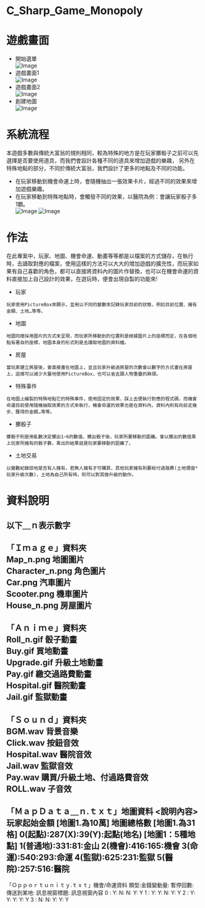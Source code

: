 # C_Sharp_Game_Monopoly
# 遊戲畫面
  * 開始選單  
    ![Image](https://github.com/liti2891/C_Sharp_Game_Monopoly/blob/main/game%20menu.jpg)
  * 遊戲畫面1  
    ![Image](https://github.com/liti2891/C_Sharp_Game_Monopoly/blob/main/game1.JPG)
  * 遊戲畫面2  
    ![Image](https://github.com/liti2891/C_Sharp_Game_Monopoly/blob/main/game2.JPG)
  * 創建地圖  
    ![Image](https://github.com/liti2891/C_Sharp_Game_Monopoly/blob/main/map%20generation.JPG)

# 系統流程  
本遊戲多數與傳統大富翁的規則相同，較為特殊的地方是在玩家擲骰子之前可以先選擇是否要使用道具，而我們會設計各種不同的道具來增加遊戲的樂趣，
另外在特殊地點的部分，不同於傳統大富翁，我們設計了更多的地點及不同的功能。
* 在玩家移動到機會命運上時，會隨機抽出一張效果卡片，經過不同的效果來增加遊戲樂趣。
* 在玩家移動到特殊地點時，會觸發不同的效果，以醫院為例：會讓玩家骰子多1顆。  
![Image](https://github.com/liti2891/C_Sharp_Game_Monopoly/blob/main/process%20chart1.png)
![Image](https://github.com/liti2891/C_Sharp_Game_Monopoly/blob/main/process%20chart2.png)

# 作法  
在此專案中，玩家、地圖、機會命運、動畫等等都是以檔案的方式儲存，在執行時，去讀取對應的檔案，使用這樣的方法可以大大的增加遊戲的擴充性，而玩家如果有自己喜歡的角色，都可以直接將資料內的圖片作替換，也可以在機會命運的資料直接加上自己設計的效果，在遊玩時，便會出現自製的功能來!  
* 玩家
```
玩家使用PictureBox來顯示，並用以不同的變數來記錄玩家目前的狀態，例如目前位置、擁有金額、土地…等等。
```
* 地圖
```
地圖同樣採用圖片的方式來呈現，而玩家所移動到的位置則是根據圖片上的座標而定，在各個地點有著自的座標，地圖本身的形式則是去讀取地圖的資料檔。
```
* 房屋
```
當玩家建立房屋後，會直接畫在地圖上，並且玩家升級過房屋的次數會以數字的方式畫在房屋上，這樣可以減少大量地使用PictureBox，也可以省去跟人物重疊的麻煩。
```
* 特殊事件
```
在地圖上繪製的特殊地點它的特殊事件，使用固定的效果，踩上去便執行對應的程式碼，而機會命運目前使用隨機抽取效果的方式來執行，機會命運的效果也是在資料內，資料內則有向前走幾步、獲得的金額…等等。
```
* 擲骰子
```
擲骰子則是用亂數決定擲出1~6的數值，擲出骰子後，玩家所要移動的距離。會以擲出的數值乘上玩家所擁有的骰子數，乘出的結果就是玩家要移動的距離了。
```
* 土地交易
```
以變數紀錄該地是否有人擁有，若無人擁有才可購買，其他玩家擁有則要給付過路費(土地價值*玩家升級次數)，土地為自己所有時，則可以對其做升級的動作。
```
# 資料說明
**以下＿ｎ表示數字**
---
「Ｉｍａｇｅ」資料夾  
Map_n.png		地圖圖片  
Character_n.png	角色圖片  
Car.png			汽車圖片  
Scooter.png		機車圖片  
House_n.png		房屋圖片  
---
「Ａｎｉｍｅ」資料夾  
Roll_n.gif			骰子動畫  
Buy.gif			買地動畫  
Upgrade.gif		升級土地動畫  
Pay.gif			繳交過路費動畫  
Hospital.gif		醫院動畫  
Jail.gif			監獄動畫  
---
「Ｓｏｕｎｄ」資料夾  
BGM.wav		背景音樂  
Click.wav		按鈕音效  
Hospital.wav		醫院音效  
Jail.wav			監獄音效  
Pay.wav			購買/升級土地、付過路費音效  
ROLL.wav		子音效  
---
「ＭａｐＤａｔａ＿ｎ.ｔｘｔ」地圖資料
<說明內容>
玩家起始金額			[地圖1.為10萬]
地圖總格數			[地圖1.為31格]
0(起點):287(X):39(Y):起點(地名)	[地圖1：5種地點]
1(普通地):331:81:金山
2(機會):416:165:機會
3(命運):540:293:命運
4(監獄):625:231:監獄
5(醫院):257:516:醫院
---
「Ｏｐｐｏｒｔｕｎｉｔｙ.ｔｘｔ」機會/命運資料
類型:金錢變動量:   暫停回數:  傳送到某地: 訊息視窗標題: 訊息視窗內容
0   :		Y: 			N: 			N: 			Y: 			Y
1   : 		Y: 			Y: 			N: 			Y: 			Y
2   : 		Y: 			Y: 			Y: 			Y: 			Y
3   : 		N: 			N: 			Y: 			Y: 			Y

